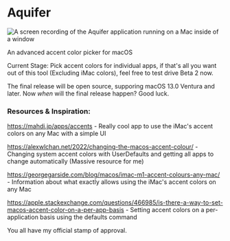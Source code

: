 # Aquifer
![A screen recording of the Aquifer application running on a Mac inside of a window](https://github.com/forcequitOS/Aquifer/blob/main/ProgressTwo.gif?raw=true)

An advanced accent color picker for macOS

Current Stage: Pick accent colors for individual apps, if that's all you want out of this tool (Excluding iMac colors), feel free to test drive Beta 2 now.

The final release will be open source, supporing macOS 13.0 Ventura and later. Now *when* will the final release happen? Good luck.

### Resources & Inspiration:

https://mahdi.jp/apps/accents - Really cool app to use the iMac's accent colors on any Mac with a simple UI

https://alexwlchan.net/2022/changing-the-macos-accent-colour/ - Changing system accent colors with UserDefaults and getting all apps to change automatically (Massive resource for me)

https://georgegarside.com/blog/macos/imac-m1-accent-colours-any-mac/ - Information about what exactly allows using the iMac's accent colors on any Mac

https://apple.stackexchange.com/questions/466985/is-there-a-way-to-set-macos-accent-color-on-a-per-app-basis - Setting accent colors on a per-application basis using the defaults command

You all have my official stamp of approval.
